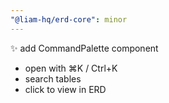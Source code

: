 ```yaml
---
"@liam-hq/erd-core": minor
---
```


✨ add CommandPalette component
- open with ⌘K / Ctrl+K
- search tables
- click to view in ERD
